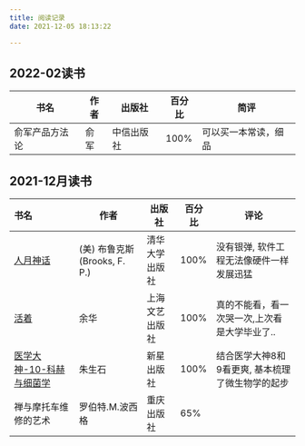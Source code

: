 ```yaml
---
title: 阅读记录
date: 2021-12-05 18:13:22

---
```


## 2022-02读书

| 书名           | 作者 | 出版社     | 百分比 | 简评                 |
| -------------- | ---- | ---------- | ------ | -------------------- |
| 俞军产品方法论 | 俞军 | 中信出版社 | 100%   | 可以买一本常读，细品 |



## 2021-12月读书

| 书名                                                         | 作者                         | 出版社         | 百分比 | 评论                                             |
| :----------------------------------------------------------- | ---------------------------- | -------------- | ------ | ------------------------------------------------ |
| [人月神话](https://book.douban.com/subject/26358448/)        | (美) 布鲁克斯(Brooks, F. P.) | 清华大学出版社 | 100%   | 没有银弹, 软件工程无法像硬件一样发展迅猛         |
| [活着](https://book.douban.com/subject/1061118/)             | 余华                         | 上海文艺出版社 | 100%   | 真的不能看，看一次哭一次,上次看是大学毕业了..    |
| [医学大神-10-科赫与细菌学](https://book.douban.com/subject/34865694/) | 朱生石                       | 新星出版社     | 100%   | 结合医学大神8和9看更爽, 基本梳理了微生物学的起步 |
| 禅与摩托车维修的艺术                                         | 罗伯特.M.波西格              | 重庆出版社     | 65%    |                                                  |

